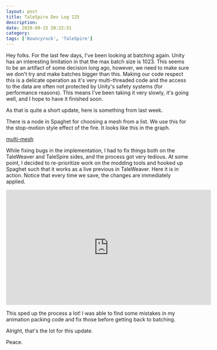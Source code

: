 ```yaml
---
layout: post
title: TaleSpire Dev Log 225
description:
date: 2020-09-15 20:22:51
category:
tags: ['Bouncyrock', 'TaleSpire']
---
```


Hey folks. For the last few days, I've been looking at batching again. Unity has an interesting limitation in that the max batch size is 1023. This seems to be an artifact of some decision long ago, however, we need to make sure we don't try and make batches bigger than this. Making our code respect this is a delicate operation as it's very multi-threaded code and the access to the data are often not protected by Unity's safety systems (for performance reasons). This means I've been taking it very slowly, it's going well, and I hope to have it finished soon.

As that is quite a short update, here is something from last week.

There is a node in Spaghet for choosing a mesh from a list. We use this for the stop-motion style effect of the fire. It looks like this in the graph.

[multi-mesh](multi-mesh-node.png)

While fixing bugs in the implementation, I had to fix things both on the TaleWeaver and TaleSpire sides, and the process got very tedious. At some point, I decided to re-prioritize work on the modding tools and hooked up Spaghet such that it works as a live previous in TaleWeaver. Here it is in action. Notice that every time we save, the changes are immediately applied.

<iframe width="560" height="315" src="https://www.youtube.com/embed/ybnJR2_FxR8" frameborder="0" allowfullscreen></iframe>

This sped up the process a lot! I was able to find some mistakes in my animation packing code and fix those before getting back to batching.

Alright, that's the lot for this update.

Peace.
